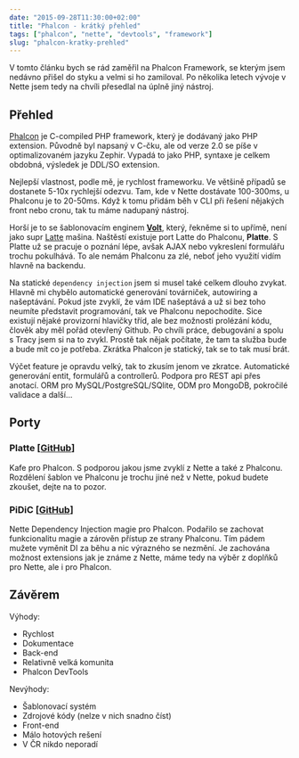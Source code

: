```yaml
---
date: "2015-09-28T11:30:00+02:00"
title: "Phalcon - krátký přehled"
tags: ["phalcon", "nette", "devtools", "framework"]
slug: "phalcon-kratky-prehled"
---
```


V tomto článku bych se rád zaměřil na Phalcon Framework, se kterým jsem nedávno přišel do styku a velmi si ho zamiloval. Po několika letech vývoje v Nette jsem tedy na chvíli přesedlal na úplně jiný nástroj.

<!--more-->

## Přehled

[Phalcon](http://phalconphp.com/) je C-compiled PHP framework, který je dodávaný jako PHP extension. Původně byl napsaný v C-čku, ale od verze 2.0 se píše v optimalizovaném jazyku Zephir. Vypadá to jako PHP, syntaxe je celkem obdobná, výsledek je DDL/SO extension.

Nejlepší vlastnost, podle mě, je rychlost frameworku. Ve většině případů se dostanete 5-10x rychlejší odezvu. Tam, kde v Nette dostávate 100-300ms, u Phalconu je to 20-50ms. Když k tomu přidám běh v CLI při řešení nějakých front nebo cronu, tak tu máme nadupaný nástroj.

Horší je to se šablonovacím enginem [**Volt**](https://docs.phalconphp.com/en/latest/reference/volt.html), který, řekněme si to upřímě, není jako supr [Latte](https://latte.nette.org/en/) mašina. Naštěstí existuje port Latte do Phalconu, **Platte**. S Platte už se pracuje o poznání lépe, avšak AJAX nebo vykreslení formulářu trochu pokulhává. To ale nemám Phalconu za zlé, neboť jeho využití vidím hlavně na backendu.

Na statické `dependency injection` jsem si musel také celkem dlouho zvykat. Hlavně mi chybělo automatické generování továrniček, autowiring a našeptávání. Pokud jste zvyklí, že vám IDE našeptává a už si bez toho neumíte představit programování, tak ve Phalconu nepochodíte. Sice existují nějaké provizorní hlavičky tříd, ale bez možnosti prolézání kódu, člověk aby měl pořád otevřený Github. Po chvíli práce, debugování a spolu s Tracy jsem si na to zvykl. Prostě tak nějak počítate, že tam ta služba bude a bude mít co je potřeba. Zkrátka Phalcon je statický, tak se to tak musí brát.

Výčet feature je opravdu velký, tak to zkusím jenom ve zkratce. Automatické generování entit, formulářů a controllerů. Podpora pro REST api přes anotací. ORM pro MySQL/PostgreSQL/SQlite, ODM pro MongoDB, pokročilé validace a další...

## Porty

### Platte [[GitHub](https://github.com/phalette/platte)]

Kafe pro Phalcon. S podporou jakou jsme zvyklí z Nette a také z Phalconu. Rozdělení šablon ve Phalconu je trochu jiné než v Nette, pokud budete zkoušet, dejte na to pozor.

### PiDiC [[GitHub](https://github.com/phalette/pidic)]

Nette Dependency Injection magie pro Phalcon. Podařilo se zachovat funkcionalitu magie a zárověn přístup ze strany Phalconu. Tím pádem mužete vyměnit DI za běhu a nic výrazného se nezmění. Je zachována možnost extensions jak je známe z Nette, máme tedy na výběr z doplňků pro Nette, ale i pro Phalcon.

## Závěrem

Výhody:

* Rychlost
* Dokumentace
* Back-end
* Relativně velká komunita
* Phalcon DevTools

Nevýhody:

* Šablonovací systém
* Zdrojové kódy (nelze v nich snadno číst)
* Front-end
* Málo hotových rešení
* V ČR nikdo neporadí

